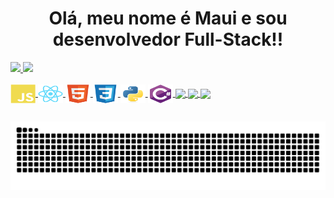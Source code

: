 <h1 align="center">Olá, meu nome é Maui e sou desenvolvedor Full-Stack!!</h1>

<div>
  <a href="https://github.com/Omaui">
  <img height"180em" src="https://github-readme-stats.vercel.app/api?username=Omaui&show_icons=true&theme=dracula&include_all_commits=true&count_private=true"/>
  <img height"180em" src="https://github-readme-stats.vercel.app/api/top-langs/?username=Omaui&layout=compact&langs_count=16&theme=dracula"/>
</div>

<div style="display: inline_block"><br>
  <img align="center" height="30" width="40" src="https://raw.githubusercontent.com/devicons/devicon/master/icons/javascript/javascript-plain.svg">
  <img align="center" height="30" width="40" src="https://raw.githubusercontent.com/devicons/devicon/master/icons/react/react-original.svg">
  <img align="center" height="30" width="40" src="https://raw.githubusercontent.com/devicons/devicon/master/icons/html5/html5-original.svg">
  <img align="center" height="30" width="40" src="https://raw.githubusercontent.com/devicons/devicon/master/icons/css3/css3-original.svg">
  <img align="center" height="30" width="40" src="https://raw.githubusercontent.com/devicons/devicon/master/icons/python/python-original.svg">
  <img align="center" height="30" width="40" src="https://raw.githubusercontent.com/devicons/devicon/master/icons/csharp/csharp-original.svg">
  <img align="center" height="30" widht="40" src="https://cdn.jsdelivr.net/gh/devicons/devicon@latest/icons/php/php-original.svg">
  <img align="center" height="30" widht="40" src="https://cdn.jsdelivr.net/gh/devicons/devicon@latest/icons/mysql/mysql-original-wordmark.svg">
  <img align="center" height="30" widht="40" src="https://cdn.jsdelivr.net/gh/devicons/devicon@latest/icons/mongodb/mongodb-original-wordmark.svg">
</div>

##

![snake animation](https://raw.githubusercontent.com/Omaui/Omaui/output/github-contribution-grid-snake.svg)
